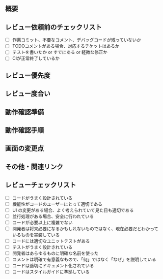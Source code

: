 ## 概要

<!--
- 何をしたのか？
- 何をしないのか？
  - 意図してやらないことがあればいつやるか明記する
- 何ができるようになるのか？
- 何ができなくなるのか？
-->

## レビュー依頼前のチェックリスト

- [ ] 作業コミット、不要なコメント、デバッグコードが残っていないか
- [ ] TODOコメントがある場合、対応するチケットはあるか
- [ ] テストを書いたか or すでにある or 軽微な修正か
- [ ] CIが正常終了しているか

## レビュー優先度

<!--
- 🚀 すぐに見て欲しい(hotfixなど)
- 🚗 今日中に見て欲しい
- 🚶‍♀️ 明日中に見て欲しい
- 🐢 お手すきに見て欲しい
-->

## レビュー度合い

<!--
- 👀 コードをパッと確認してもらえればOK
- 😎 ロジックまで理解して確認してもらいたい
- 👮 動作確認までしてもらいたい
-->

## 動作確認準備

<!--
- 設定の変更が必要か
- DBマイグレーション作業が必要か

docker compose down
docker compose up -d
docker compose exec db migrate:fresh --seed
-->

## 動作確認手順

<!-- 動作確認に必要な手順があれば記載してください。 -->

## 画面の変更点

<!-- デザインに変更があれば変更前と変更後のスクリーンショットを記載する -->

<!-- before /after スクショ用コメント
| before | after |
| ------- | ------- |
| <img width="300" alt="before" src="**"> | <img width="300" alt="after" src="**"> |
-->

## その他・関連リンク

<!--
- チケットのリンクを記載する
- 関連するPRがあれば記載する
- 参考にした情報等があれば記載する
-->

## レビューチェックリスト

- [ ] コードがうまく設計されている
- [ ] 機能性がコードのユーザーにとって適切である
- [ ] UI の変更がある場合、よく考えられていて見た目も適切である
- [ ] 並行処理がある場合、安全に行われている
- [ ] コードが必要以上に複雑でない
- [ ] 開発者は将来必要になるかもしれないものではなく、現在必要だとわかっているものを実装している
- [ ] コードには適切なユニットテストがある
- [ ] テストがうまく設計されている
- [ ] 開発者はあらゆるものに明確な名前を使った
- [ ] コメントは明確で有意義なもので、「何」ではなく「なぜ」を説明している
- [ ] コードは適切にドキュメント化されている
- [ ] コードはスタイルガイドに準拠している
